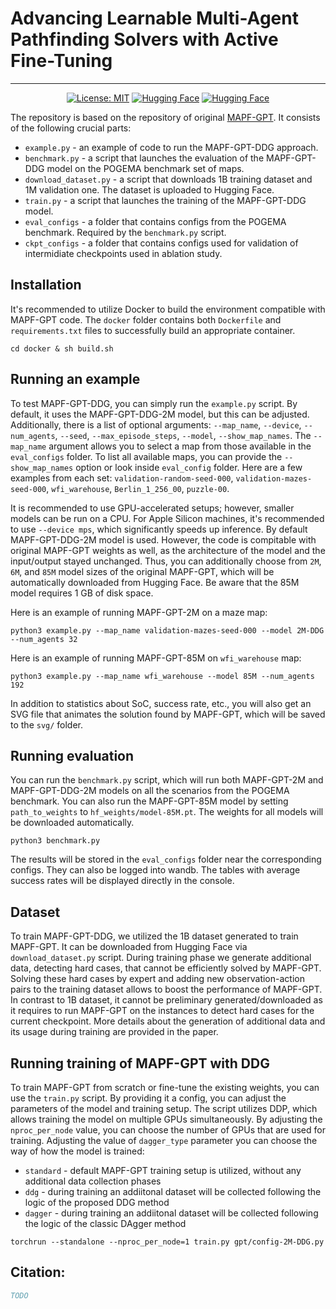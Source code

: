 # Advancing Learnable Multi-Agent Pathfinding Solvers with Active Fine-Tuning



<div align="center" dir="auto">

---

[![License: MIT](https://img.shields.io/badge/License-MIT-blue.svg)](https://github.com/CognitiveAISystems/MAPF-GPT-DDG/blob/main/LICENSE)
[![Hugging Face](https://img.shields.io/badge/Weights-MAPF--GPT-blue?logo=huggingface)](https://huggingface.co/aandreychuk/MAPF-GPT/tree/main)
[![Hugging Face](https://img.shields.io/badge/Dataset-MAPF--GPT-blue?logo=huggingface)](https://huggingface.co/datasets/aandreychuk/MAPF-GPT/tree/main)
</div>

The repository is based on the repository of original [MAPF-GPT](https://github.com/CognitiveAISystems/MAPF-GPT). It consists of the following crucial parts:

- `example.py` - an example of code to run the MAPF-GPT-DDG approach.
- `benchmark.py` - a script that launches the evaluation of the MAPF-GPT-DDG model on the POGEMA benchmark set of maps.
- `download_dataset.py` - a script that downloads 1B training dataset and 1M validation one. The dataset is uploaded to Hugging Face.
- `train.py` - a script that launches the training of the MAPF-GPT-DDG model.
- `eval_configs` - a folder that contains configs from the POGEMA benchmark. Required by the `benchmark.py` script.
- `ckpt_configs` - a folder that contains configs used for validation of intermidiate checkpoints used in ablation study.

## Installation

It's recommended to utilize Docker to build the environment compatible with MAPF-GPT code. The `docker` folder contains both `Dockerfile` and `requirements.txt` files to successfully build an appropriate container.

```
cd docker & sh build.sh
```

## Running an example

To test MAPF-GPT-DDG, you can simply run the `example.py` script. By default, it uses the MAPF-GPT-DDG-2M model, but this can be adjusted.  
Additionally, there is a list of optional arguments: `--map_name`, `--device`, `--num_agents`, `--seed`, `--max_episode_steps`, `--model`, `--show_map_names`. The `--map_name` argument allows you to select a map from those available in the `eval_configs` folder. To list all available maps, you can provide the `--show_map_names` option or look inside `eval_config` folder. Here are a few examples from each set: `validation-random-seed-000`, `validation-mazes-seed-000`, `wfi_warehouse`, `Berlin_1_256_00`, `puzzle-00`.  

It is recommended to use GPU-accelerated setups; however, smaller models can be run on a CPU. For Apple Silicon machines, it's recommended to use `--device mps`, which significantly speeds up inference.
By default MAPF-GPT-DDG-2M model is used. However, the code is compitable with original MAPF-GPT weights as well, as the architecture of the model and the input/output stayed unchanged.
Thus, you can additionally choose from `2M`, `6M`, and `85M` model sizes of the original MAPF-GPT, which will be automatically downloaded from Hugging Face. Be aware that the 85M model requires 1 GB of disk space.


Here is an example of running MAPF-GPT-2M on a maze map:
```
python3 example.py --map_name validation-mazes-seed-000 --model 2M-DDG --num_agents 32
```


Here is an example of running MAPF-GPT-85M on `wfi_warehouse` map:
```
python3 example.py --map_name wfi_warehouse --model 85M --num_agents 192
```

In addition to statistics about SoC, success rate, etc., you will also get an SVG file that animates the solution found by MAPF-GPT, which will be saved to the `svg/` folder.


## Running evaluation

You can run the `benchmark.py` script, which will run both MAPF-GPT-2M and MAPF-GPT-DDG-2M models on all the scenarios from the POGEMA benchmark.
You can also run the MAPF-GPT-85M model by setting `path_to_weights` to `hf_weights/model-85M.pt`. The weights for all models will be downloaded automatically.

```
python3 benchmark.py
```

The results will be stored in the `eval_configs` folder near the corresponding configs. They can also be logged into wandb. The tables with average success rates will be displayed directly in the console.

## Dataset

To train MAPF-GPT-DDG, we utilized the 1B dataset generated to train MAPF-GPT. It can be downloaded from Hugging Face via `download_dataset.py` script. During training phase we generate additional data, detecting hard cases, that cannot be efficiently solved by MAPF-GPT. Solving these hard cases by expert and adding new observation-action pairs to the training dataset allows to boost the performance of MAPF-GPT. In contrast to 1B dataset, it cannot be preliminary generated/downloaded as it requires to run MAPF-GPT on the instances to detect hard cases for the current checkpoint. More details about the generation of additional data and its usage during training are provided in the paper.


## Running training of MAPF-GPT with DDG

To train MAPF-GPT from scratch or fine-tune the existing weights, you can use the `train.py` script. By providing it a config, you can adjust the parameters of the model and training setup. The script utilizes DDP, which allows training the model on multiple GPUs simultaneously. By adjusting the `nproc_per_node` value, you can choose the number of GPUs that are used for training.
Adjusting the value of `dagger_type` parameter you can choose the way of how the model is trained:
  - `standard` - default MAPF-GPT training setup is utilized, without any additional data collection phases
  - `ddg` - during training an addiitonal dataset will be collected following the logic of the proposed DDG method
  - `dagger` - during training an addiitonal dataset will be collected following the logic of the classic DAgger method
```
torchrun --standalone --nproc_per_node=1 train.py gpt/config-2M-DDG.py
```

## Citation:

```bibtex
TODO
```
